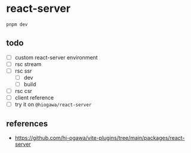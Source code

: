 # react-server

```sh
pnpm dev
```

## todo

- [ ] custom react-server environment
- [ ] rsc stream
- [ ] rsc ssr
  - [ ] dev
  - [ ] build
- [ ] rsc csr
- [ ] client reference
- [ ] try it on `@hiogawa/react-server`

## references

- https://github.com/hi-ogawa/vite-plugins/tree/main/packages/react-server
